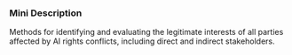 ### Mini Description

Methods for identifying and evaluating the legitimate interests of all parties affected by AI rights conflicts, including direct and indirect stakeholders.
